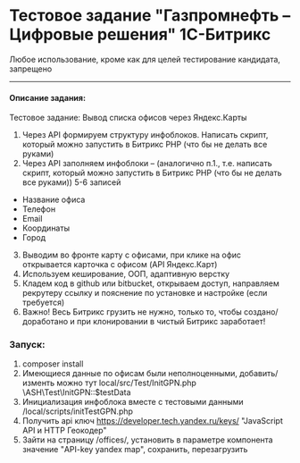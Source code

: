 # Тестовое задание "Газпромнефть – Цифровые решения" 1С-Битрикс
Любое использование, кроме как для целей тестирование кандидата, запрещено
___

#### Описание задания:
Тестовое задание:
Вывод списка офисов через Яндекс.Карты
1. Через API формируем структуру инфоблоков. Написать скрипт, который можно запустить в Битрикс PHP (что бы не делать все руками)
2. Через API заполняем инфоблоки – (аналогично п.1., т.е. написать скрипт, который можно запустить в Битрикс PHP (что бы не делать все руками)) 5-6 записей
- Название офиса
- Телефон
- Email
- Координаты
- Город
3. Выводим во фронте карту с офисами, при клике на офис открывается карточка с офисом (API Яндекс.Карт)
4. Используем кеширование, ООП, адаптивную верстку
5. Кладем код в github или bitbucket, открываем доступ, направляем рекрутеру ссылку и пояснение по установке и настройке (если требуется)
6. Важно! Весь Битрикс грузить не нужно, только то, чтобы создано/доработано и при клонировании в чистый Битрикс заработает!

### Запуск:
1. composer install  
2. Имеющиеся данные по офисам были неполноценными, добавить/изменть можно тут local/src/Test/InitGPN.php \ASH\Test\InitGPN::$testData  
3. Инициализация инфоблока вместе с тестовыми данными /local/scripts/initTestGPN.php
4. Получить api ключ https://developer.tech.yandex.ru/keys/ "JavaScript API и HTTP Геокодер"
5. Зайти на страницу /offices/, установить в параметре компонента значение "API-key yandex map", сохранить, перезагрузить